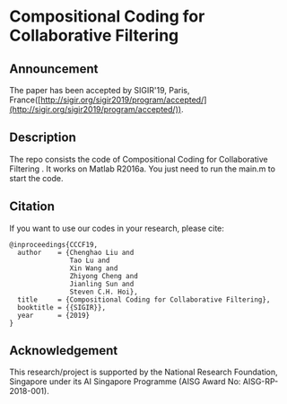 # Compositional Coding for Collaborative Filtering 

## Announcement

The paper has been accepted by SIGIR'19, Paris, France([http://sigir.org/sigir2019/program/accepted/](http://sigir.org/sigir2019/program/accepted/)).

## Description

The repo consists the code of Compositional Coding for Collaborative Filtering . It works on Matlab R2016a. You just need to run the main.m to start the code.

## Citation 
If you want to use our codes in your research, please cite:
```
@inproceedings{CCCF19,
  author    = {Chenghao Liu and
               Tao Lu and
               Xin Wang and
               Zhiyong Cheng and
               Jianling Sun and
               Steven C.H. Hoi},
  title     = {Compositional Coding for Collaborative Filtering},
  booktitle = {{SIGIR}},
  year      = {2019}
}
```

## Acknowledgement 

This research/project is supported by the National Research Foundation, Singapore under its AI Singapore Programme (AISG Award No: AISG-RP-2018-001).